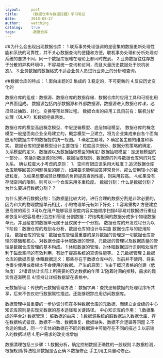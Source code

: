 ```yaml
---
layout:     post
title:      《数据仓库与数据挖掘》学习笔记
date:       2018-08-27
author:     watching
catalog:    true
tags:       -数据仓库
---
```

##为什么会出现出现数据仓库：
1.联系事务处理强调的是密集的数据更新处理性能和系统的可靠性，并不关心数据查询的便捷和方便，联机事务处理和分析处理对系统的要求不同，同一个数据库很难在理论上都同时做到。
2.业务数据往往存放于分散的异构环境中，不容易统一查询和访问，而且大量历史数据处于脱机状态/。
3.业务数据的数据格式不适合业务人员进行业务上的分析和查询。


##数据仓库的特点：
1.面向主题的2.集成的 3.稳定的，不可更新的 4.反应历史变化的


数据仓库的组成：数据源、数据仓库的数据存储、数据仓库的应用工具和可视化用户界面组成。
数据源包括内部数据源和外部数据源，数据源进入数据仓库💰，必须经过抽取、转化、变换等预处理过程。
数据仓库的应用工具目前有：联机分析处理（OLAP）和数据挖掘两类。

数据仓库的模型高层概念模型、中层逻辑模型、底层物理模型。
数据仓库的概念模型一般是面向企业全局建立的，概念模型一旦建立，将为企业集成来自各个面向应用的数据库中的数据提供统一视图。
1.确定主题域。2.确定各主题的维度和事实。
数据仓库的逻辑模型设计主要包括：粒度层次划分、数据分割策略的确定、关系模型的定义、数据源以及数据抽取模型的确定/
数据抽取模型：是逻辑模型的一部分，，包括对数据源的说明、数据抽取规则、数据源的列与数据仓库列的对应关系。
确认粒度大小考虑的原则：
1，空间有限应该采用大粒度
2.追求数据仓库仓库能够回答的问题类型的能力，如果要求能够回答非常具体，那么使用较小的数据粒度。
3.如果想要减轻处理器的负担提高查询性能，则采用较高。
4.如果没有存储空间的限制，则可以一个仓库采用多重粒度。
数据分割：什么是数据分割？为什么要进行数据分割？？

为什么要进行数据分割：当数据量比较大时，进行合理的数据分割是非常必要的，因为和大的物理数据单元相比，小的物理单元有如下好处；
1.容易重构2 方便建立更高效的索引 3可以在用户能够容忍限度内容实施顺序扫描4容易对数据进行重组和恢复55更容易进行监控和管理
分割数据：将结构相同的数据分成多个物理数据单元，并且给定的数据单元属于且仅属于一个分割。
数据仓库的开发过程分为以下阶段：数据仓库的规划与分析，数据仓库的设计与实施 数据仓库与的应用阶段。
数据仓库的管理：数据仓库管理最重要的是对数据的管理是一切数据仓库管理的基础和核心，对数据仓库中休眠数据的管理、元数据的管理以及数据质量的管理是数据仓库管理的基本构成。
1.休眠数据的管理，对休眠数据进行识别和处理有利于磁盘空间的有效利用，有助于提高系统的查询性能等。
2.元数据管理
2.数据仓库的数据质量
休眠数据定义：那些存在于数据仓库中的、当前并不使用、将来也很少使用或者根本不会使用的数据。
产生的原因：
1/由于概况表格的创建（低粒度）
2/错误估计实际上所需要的历史数据的年限
3/随着时间的推移，需求的现实性逐渐明显
4/坚持让详细数据留在表格中。


元数据管理：传统的元数据管理方法：
数据字典：查找逻辑数据的处理程序所共享，后来不仅仅进行数据属性描述，还能够跟踪应用访问数据库。

数据管理中最重要的一步协调分布在多种数据仓库的元数据、而建立企业级的中心知识库原则是实现元数据的基本途径和关键路径。
中心知识库的作用：
1.数据集成的平台2/
数据管理：
脏数据的由来：
1.数据源系统的脏数据进入数据仓库，存在数据格式错误、数据不一致、数据重复、数据缺失、数据不合逻辑等问题
2.不合适的集成，同一个实体的数据在不同的数据源中可能存在不同的描述
3.以前输入的数据过期
4.用户需求的改变或增加

数据清理包括三步骤：1.数据分析，确定控制数据正确性的一般规则 2.数据检测，根据规则/算法检测数据是否正确 3.数据修正 手工/用工具自动修正。